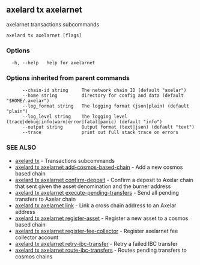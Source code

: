 ## axelard tx axelarnet

axelarnet transactions subcommands

```
axelard tx axelarnet [flags]
```

### Options

```
  -h, --help   help for axelarnet
```

### Options inherited from parent commands

```
      --chain-id string     The network chain ID (default "axelar")
      --home string         directory for config and data (default "$HOME/.axelar")
      --log_format string   The logging format (json|plain) (default "plain")
      --log_level string    The logging level (trace|debug|info|warn|error|fatal|panic) (default "info")
      --output string       Output format (text|json) (default "text")
      --trace               print out full stack trace on errors
```

### SEE ALSO

- [axelard tx](/cli-docs/v0_29_1/axelard_tx) - Transactions subcommands
- [axelard tx axelarnet add-cosmos-based-chain](/cli-docs/v0_29_1/axelard_tx_axelarnet_add-cosmos-based-chain) - Add a new cosmos based chain
- [axelard tx axelarnet confirm-deposit](/cli-docs/v0_29_1/axelard_tx_axelarnet_confirm-deposit) - Confirm a deposit to Axelar chain that sent given the asset denomination and the burner address
- [axelard tx axelarnet execute-pending-transfers](/cli-docs/v0_29_1/axelard_tx_axelarnet_execute-pending-transfers) - Send all pending transfers to Axelar chain
- [axelard tx axelarnet link](/cli-docs/v0_29_1/axelard_tx_axelarnet_link) - Link a cross chain address to an Axelar address
- [axelard tx axelarnet register-asset](/cli-docs/v0_29_1/axelard_tx_axelarnet_register-asset) - Register a new asset to a cosmos based chain
- [axelard tx axelarnet register-fee-collector](/cli-docs/v0_29_1/axelard_tx_axelarnet_register-fee-collector) - Register axelarnet fee collector account
- [axelard tx axelarnet retry-ibc-transfer](/cli-docs/v0_29_1/axelard_tx_axelarnet_retry-ibc-transfer) - Retry a failed IBC transfer
- [axelard tx axelarnet route-ibc-transfers](/cli-docs/v0_29_1/axelard_tx_axelarnet_route-ibc-transfers) - Routes pending transfers to cosmos chains
